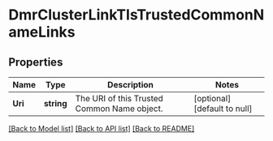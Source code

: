 # DmrClusterLinkTlsTrustedCommonNameLinks

## Properties
Name | Type | Description | Notes
------------ | ------------- | ------------- | -------------
**Uri** | **string** | The URI of this Trusted Common Name object. | [optional] [default to null]

[[Back to Model list]](../README.md#documentation-for-models) [[Back to API list]](../README.md#documentation-for-api-endpoints) [[Back to README]](../README.md)

